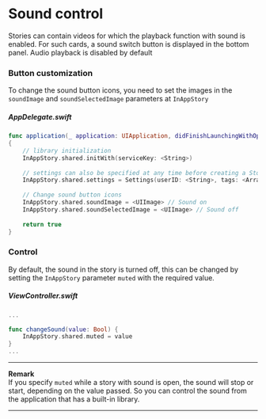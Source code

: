# Sound control

Stories can contain videos for which the playback function with sound is enabled. For such cards, a sound switch button is displayed in the bottom panel. Audio playback is disabled by default

### Button customization

To change the sound button icons, you need to set the images in the `soundImage` and `soundSelectedImage` parameters at `InAppStory`

##### AppDelegate.swift
```swift
func application(_ application: UIApplication, didFinishLaunchingWithOptions launchOptions: [UIApplication.LaunchOptionsKey: Any]?) -> Bool
{
    // library initialization
    InAppStory.shared.initWith(serviceKey: <String>)
    
    // settings can also be specified at any time before creating a StoryView or calling individual stories 
    InAppStory.shared.settings = Settings(userID: <String>, tags: <Array<String>>)
    
    // Change sound button icons
    InAppStory.shared.soundImage = <UIImage> // Sound on
    InAppStory.shared.soundSelectedImage = <UIImage> // Sound off
    
    return true
}
```

### Control

By default, the sound in the story is turned off, this can be changed by setting the `InAppStory` parameter `muted` with the required value.

##### ViewController.swift
```swift
...

func changeSound(value: Bool) {
    InAppStory.shared.muted = value
}
...
```  

---
**Remark**  
If you specify `muted` while a story with sound is open, the sound will stop or start, depending on the value passed.
So you can control the sound from the application that has a built-in library.

---
